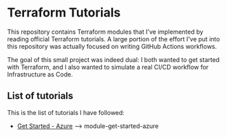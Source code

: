 # Terraform Tutorials
This repository contains Terraform modules that I've implemented by reading official Terraform tutorials.
A large portion of the effort I've put into this repository was actually focused on writing GitHub Actions workflows. 

The goal of this small project was indeed dual: I both wanted to get started with Terraform, and I also wanted to simulate a real CI/CD workflow for Infrastructure as Code.

## List of tutorials
This is the list of tutorials I have followed:
- [Get Started - Azure](https://developer.hashicorp.com/terraform/tutorials/azure-get-started) --> module-get-started-azure
